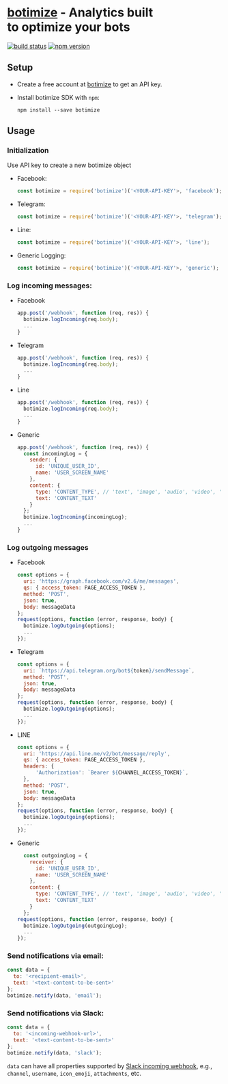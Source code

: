 # [botimize](http://botimize.io) - Analytics built to optimize your bots

[![build status](https://img.shields.io/travis/botimize/botimize-sdk-js/master.svg?style=flat-square)](https://travis-ci.org/botimize/botimize-sdk-js)
[![npm version](https://img.shields.io/npm/v/botimize.svg?style=flat-square)](https://www.npmjs.com/package/botimize)

## Setup

* Create a free account at [botimize](http://botimize.io) to get an API key.
* Install botimize SDK with `npm`:

  ```shell
  npm install --save botimize
  ```

## Usage

### Initialization

Use API key to create a new botimize object

- Facebook:

  ```javascript
  const botimize = require('botimize')('<YOUR-API-KEY'>, 'facebook');
  ```

- Telegram:

  ```javascript
  const botimize = require('botimize')('<YOUR-API-KEY'>, 'telegram');
  ```

- Line:

  ```javascript
  const botimize = require('botimize')('<YOUR-API-KEY'>, 'line');
  ```

- Generic Logging:

  ```javascript
  const botimize = require('botimize')('<YOUR-API-KEY'>, 'generic');
  ```

### Log incoming messages:

- Facebook
  ```javascript
  app.post('/webhook', function (req, res)) {
    botimize.logIncoming(req.body);
    ...
  }
  ```

- Telegram
  ```javascript
  app.post('/webhook', function (req, res)) {
    botimize.logIncoming(req.body);
    ...
  }
  ```

- Line
  ```javascript
  app.post('/webhook', function (req, res)) {
    botimize.logIncoming(req.body);
    ...
  }
  ```

- Generic
  ```javascript
  app.post('/webhook', function (req, res)) {
    const incomingLog = {
      sender: {
        id: 'UNIQUE_USER_ID',
        name: 'USER_SCREEN_NAME'
      },
      content: {
        type: 'CONTENT_TYPE', // 'text', 'image', 'audio', 'video', 'file', 'location'
        text: 'CONTENT_TEXT'
      }
    };
    botimize.logIncoming(incomingLog);
    ...
  }
  ```

### Log outgoing messages

- Facebook
  ```javascript
  const options = {
    uri: 'https://graph.facebook.com/v2.6/me/messages',
    qs: { access_token: PAGE_ACCESS_TOKEN },
    method: 'POST',
    json: true,
    body: messageData
  };
  request(options, function (error, response, body) {
    botimize.logOutgoing(options);
    ...
  });
  ```

- Telegram
  ```javascript
  const options = {
    uri: `https://api.telegram.org/bot${token}/sendMessage`,
    method: 'POST',
    json: true,
    body: messageData
  };
  request(options, function (error, response, body) {
    botimize.logOutgoing(options);
    ...
  });
  ```

- LINE
  ```javascript
  const options = {
    uri: 'https://api.line.me/v2/bot/message/reply',
    qs: { access_token: PAGE_ACCESS_TOKEN },
    headers: {
        'Authorization': `Bearer ${CHANNEL_ACCESS_TOKEN}`,
    },
    method: 'POST',
    json: true,
    body: messageData
  };
  request(options, function (error, response, body) {
    botimize.logOutgoing(options);
    ...
  });
  ```

- Generic
  ```javascript
    const outgoingLog = {
      receiver: {
        id: 'UNIQUE_USER_ID',
        name: 'USER_SCREEN_NAME'
      },
      content: {
        type: 'CONTENT_TYPE', // 'text', 'image', 'audio', 'video', 'file', 'location'
        text: 'CONTENT_TEXT'
      }
    };
  request(options, function (error, response, body) {
    botimize.logOutgoing(outgoingLog);
    ...
  });
  ```

### Send notifications via email:

  ```javascript
  const data = {
    to: '<recipient-email>',
    text: '<text-content-to-be-sent>'
  };
  botimize.notify(data, 'email');
  ```

### Send notifications via Slack:

  ```javascript
  const data = {
    to: '<incoming-webhook-url>',
    text: '<text-content-to-be-sent>'
  };
  botimize.notify(data, 'slack');
  ```

  `data` can have all properties supported by [Slack incoming webhook](https://api.slack.com/incoming-webhooks), e.g., `channel`, `username`, `icon_emoji`,  `attachments`, etc.

